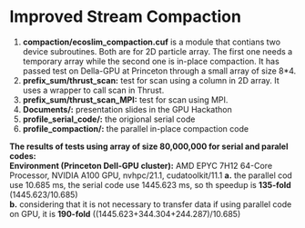 # Improved Stream Compaction 
1. **compaction/ecoslim_compaction.cuf** is a module that contians two device subroutines. Both are for 2D particle array. The first one needs a temporary array while the second one is in-place compaction. It has passed test on Della-GPU at Princeton through a small array of size 8*4.
2. **prefix_sum/thrust_scan:** test for scan using a column in 2D array. It uses a wrapper to call scan in Thrust.
3. **prefix_sum/thrust_scan_MPI:** test for scan using MPI.
4. **Documents/:** presentation slides in the GPU Hackathon
5. **profile_serial_code/:** the origional serial code
6. **profile_compaction/:** the parallel in-place compaction code

**The results of tests using array of size 80,000,000 for serial and paralel codes:**   
**Environment (Princeton Dell-GPU cluster):** AMD EPYC 7H12 64-Core Processor, NVIDIA A100 GPU, nvhpc/21.1, cudatoolkit/11.1
**a.** the parallel cod use 10.685 ms, the serial code use 1445.623 ms, so th speedup is **135-fold** (1445.623/10.685)  
**b.** considering that it is not necessary to transfer data if using parallel code on GPU, it is **190-fold** ((1445.623+344.304+244.287)/10.685)
